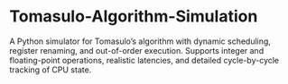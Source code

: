 # Tomasulo-Algorithm-Simulation
A Python simulator for Tomasulo’s algorithm with dynamic scheduling, register renaming, and out-of-order execution. Supports integer and floating-point operations, realistic latencies, and detailed cycle-by-cycle tracking of CPU state.
